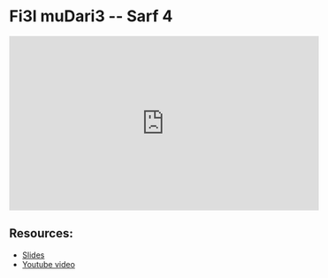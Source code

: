 # Fi3l muDari3 --  Sarf 4

<iframe width="560" height="315" src="https://www.youtube-nocookie.com/embed/hRkEGr-HYVM?start=0" frameborder="0" allow="accelerometer; autoplay; encrypted-media; gyroscope; picture-in-picture" allowfullscreen="allowfullscreen"></iframe><BR>



## Resources:
- [Slides](https://github.com/arshare/resources_balagha_pdfs)
- [Youtube video](https://www.youtube.com/watch?v=hRkEGr-HYVM&list=PLzn0qdi6JpdvWf0IDGNfaiM-okPqDuQoc&index=$INDEX)
